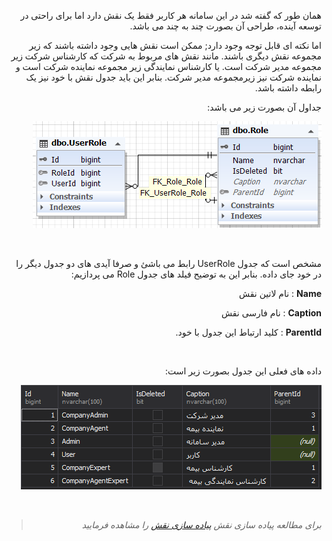<div align="right" dir="rtl">

همان طور که گفته شد در این سامانه هر کاربر فقط یک نقش دارد اما برای راحتی در توسعه آینده، طراحی آن بصورت چند به چند می باشد.

اما نکته ای قابل توجه وجود دارد; ممکن است نقش هایی وجود داشته باشند که زیر مجموعه نقش دیگری باشند. مانند نقش های مربوط به شرکت که کارشناس شرکت زیر مجموعه مدیر شرکت است. یا کارشناس نمایندگی زیر مجموعه نماینده شرکت است و نماینده شرکت نیز زیرمجموعه مدیر شرکت. بنابر این باید جدول نقش با خود نیز یک رابطه داشته باشد.

جداول آن بصورت زیر می باشد:

![](Role.PNG)

<br>

مشخص است که جدول UserRole رابط می باشئ و صرفا آیدی های دو جدول دیگر را در خود جای داده. بنابر این به توضیح فیلد های جدول Role می پردازیم:

**Name** : نام لاتین نقش

**Caption** : نام فارسی نقش

**ParentId** : کلید ارتباط این جدول با خود.

<br>

داده های فعلی این جدول بصورت زیر است:

![](RoleData.PNG)


<br>

> *برای مطالعه پیاده سازی نقش [پیاده سازی نقش](.UserRoleBussiness.md) را مشاهده فرمایید*

</div>